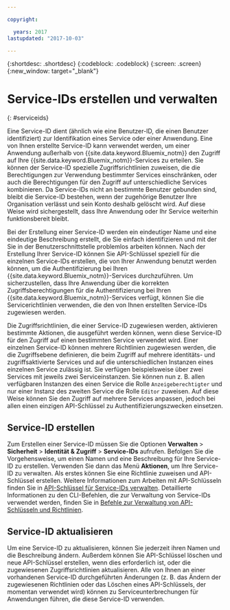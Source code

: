 ```yaml
---

copyright:

  years: 2017
lastupdated: "2017-10-03"

---
```


{:shortdesc: .shortdesc}
{:codeblock: .codeblock}
{:screen: .screen}
{:new_window: target="_blank"}

# Service-IDs erstellen und verwalten
{: #serviceids}

Eine Service-ID dient (ähnlich wie eine Benutzer-ID, die einen Benutzer identifiziert) zur Identifikation eines Service oder einer Anwendung. Eine von Ihnen erstellte Service-ID kann verwendet werden, um einer Anwendung außerhalb von {{site.data.keyword.Bluemix_notm}} den Zugriff auf Ihre {{site.data.keyword.Bluemix_notm}}-Services zu erteilen. Sie können der Service-ID spezielle Zugriffsrichtlinien zuweisen, die die Berechtigungen zur Verwendung bestimmter Services einschränken, oder auch die Berechtigungen für den Zugriff auf unterschiedliche Services kombinieren. Da Service-IDs nicht an bestimmte Benutzer gebunden sind, bleibt die Service-ID bestehen, wenn der zugehörige Benutzer Ihre Organisation verlässt und sein Konto deshalb gelöscht wird. Auf diese Weise wird sichergestellt, dass Ihre Anwendung oder Ihr Service weiterhin funktionsbereit bleibt. 

Bei der Erstellung einer Service-ID werden ein eindeutiger Name und eine eindeutige Beschreibung erstellt, die Sie einfach identifizieren und mit der Sie in der Benutzerschnittstelle problemlos arbeiten können. Nach der Erstellung Ihrer Service-ID können Sie API-Schlüssel speziell für die einzelnen Service-IDs erstellen, die von Ihrer Anwendung benutzt werden können, um die Authentifizierung bei Ihren {{site.data.keyword.Bluemix_notm}}-Services durchzuführen. Um sicherzustellen, dass Ihre Anwendung über die korrekten Zugriffsberechtigungen für die Authentifizierung bei Ihren {{site.data.keyword.Bluemix_notm}}-Services verfügt, können Sie die Servicerichtlinien verwenden, die den von Ihnen erstellten Service-IDs zugewiesen werden.  

Die Zugriffsrichtlinien, die einer Service-ID zugewiesen werden, aktivieren bestimmte Aktionen, die ausgeführt werden können, wenn diese Service-ID für den Zugriff auf einen bestimmten Service verwendet wird. Einer einzelnen Service-ID können mehrere Richtlinien zugewiesen werden, die die Zugriffsebene definieren, die beim Zugriff auf mehrere identitäts- und zugriffsaktivierte Services und auf die unterschiedlichen Instanzen eines einzelnen Service zulässig ist. Sie verfügen beispielsweise über zwei Services mit jeweils zwei Serviceinstanzen. Sie können nun z. B. allen verfügbaren Instanzen des einen Service die Rolle `Anzeigeberechtigter` und nur einer Instanz des zweiten Service die Rolle `Editor` zuweisen. Auf diese Weise können Sie den Zugriff auf mehrere Services anpassen, jedoch bei allen einen einzigen API-Schlüssel zu Authentifizierungszwecken einsetzen.


## Service-ID erstellen

Zum Erstellen einer Service-ID müssen Sie die Optionen **Verwalten** &gt; **Sicherheit** &gt; **Identität & Zugriff** &gt; **Service-IDs** aufrufen. Befolgen Sie die Vorgehensweise, um einen Namen und eine Beschreibung für Ihre Service-ID zu erstellen. Verwenden Sie dann das Menü **Aktionen**, um Ihre Service-ID zu verwalten. Als erstes können Sie eine Richtlinie zuweisen und API-Schlüssel erstellen. Weitere Informationen zum Arbeiten mit API-Schlüsseln finden Sie in [API-Schlüssel für Service-IDs verwalten](/docs/iam/serviceid_keys.html#serviceidapikeys). Detaillierte Informationen zu den CLI-Befehlen, die zur Verwaltung von Service-IDs verwendet werden, finden Sie in [Befehle zur Verwaltung von API-Schlüsseln und Richtlinien](https://console-regional.ng.bluemix.net/docs/cli/reference/bluemix_cli/bx_cli.html#bx_commands_iam). 

## Service-ID aktualisieren

Um eine Service-ID zu aktualisieren, können Sie jederzeit ihren Namen und die Beschreibung ändern. Außerdem können Sie API-Schlüssel löschen und neue API-Schlüssel erstellen, wenn dies erforderlich ist, oder die zugewiesenen Zugriffsrichtlinien aktualisieren. Alle von Ihnen an einer vorhandenen Service-ID durchgeführten Änderungen (z. B. das Ändern der zugewiesenen Richtlinien oder das Löschen eines API-Schlüssels, der momentan verwendet wird) können zu Serviceunterbrechungen für Anwendungen führen, die diese Service-ID verwenden. 


